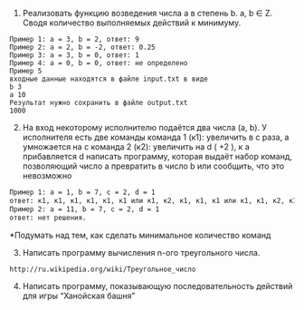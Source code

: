 1. Реализовать функцию возведения числа а в степень b. a, b ∈ Z. Сводя количество выполняемых действий к минимуму.
```
Пример 1: а = 3, b = 2, ответ: 9
Пример 2: а = 2, b = -2, ответ: 0.25
Пример 3: а = 3, b = 0, ответ: 1
Пример 4: а = 0, b = 0, ответ: не определено
Пример 5
входные данные находятся в файле input.txt в виде
b 3
a 10
Результат нужно сохранить в файле output.txt
1000
```
2. На вход некоторому исполнителю подаётся два числа (a, b). У исполнителя есть две команды
команда 1 (к1): увеличить в с раза, а умножается на c
команда 2 (к2): увеличить на d ( +2 ), к a прибавляется d
написать программу, которая выдаёт набор команд, позволяющий число a превратить в число b или сообщить, что это невозможно
```html
Пример 1: а = 1, b = 7, c = 2, d = 1
ответ: к1, к1, к1, к1, к1, к1 или к1, к2, к1, к1, к1 или к1, к1, к2, к1.
Пример 2: а = 11, b = 7, c = 2, d = 1
ответ: нет решения.
```
*Подумать над тем, как сделать минимальное количество команд

3. Написать программу вычисления n-ого треугольного числа.
```url
http://ru.wikipedia.org/wiki/Треугольное_число
```
4. Написать программу, показывающую последовательность действий для игры “Ханойская башня”
